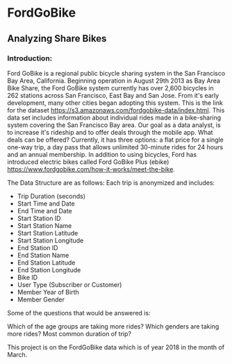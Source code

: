 
# FordGoBike

## Analyzing Share Bikes

### Introduction:
Ford GoBike is a regional public bicycle sharing system in the San Francisco Bay Area, California. Beginning operation in August 29th 2013 as Bay Area Bike Share, the Ford GoBike system currently has over 2,600 bicycles in 262 stations across San Francisco, East Bay and San Jose. From it's early development, many other cities began adopting this system. This is the link for the dataset https://s3.amazonaws.com/fordgobike-data/index.html. This data set includes information about individual rides made in a bike-sharing system covering the San Francisco Bay area. Our goal as a data analyst, is to increase it's rideship and to offer deals through the mobile app. What deals can be offered? Currently, it has three options: a flat price for a single one-way trip, a day pass that allows unlimited 30-minute rides for 24 hours and an annual membership. In addition to using bicycles, Ford has introduced electric bikes called Ford GoBike Plus (ebike) https://www.fordgobike.com/how-it-works/meet-the-bike. 

The Data Structure are as follows: Each trip is anonymized and includes:

- Trip Duration (seconds)
- Start Time and Date
- End Time and Date
- Start Station ID
- Start Station Name
- Start Station Latitude
- Start Station Longitude
- End Station ID
- End Station Name
- End Station Latitude
- End Station Longitude
- Bike ID
- User Type (Subscriber or Customer)
- Member Year of Birth
- Member Gender

Some of the questions that would be answered is:

Which of the age groups are taking more rides?
Which genders are taking more rides?
Most common duration of trip?


This project is on the FordGoBike data which is of year 2018 in the month of March.
